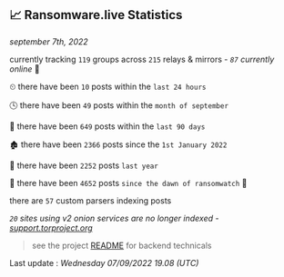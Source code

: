 
## 📈 Ransomware.live Statistics
_september 7th, 2022_

currently tracking `119` groups across `215` relays & mirrors - _`87` currently online_ 📡

⏲ there have been `10` posts within the `last 24 hours`

🕓 there have been `49` posts within the `month of september`

📅 there have been `649` posts within the `last 90 days`

🏚 there have been `2366` posts since the `1st January 2022`

🚀 there have been `2252` posts `last year`

🦕 there have been `4652` posts `since the dawn of ransomwatch` 🐣

there are `57` custom parsers indexing posts

_`20` sites using v2 onion services are no longer indexed - [support.torproject.org](https://support.torproject.org/onionservices/v2-deprecation/)_

> see the project [README](https://github.com/jmousqueton/ransomwatch#readme) for backend technicals



Last update : _Wednesday 07/09/2022 19.08 (UTC)_

